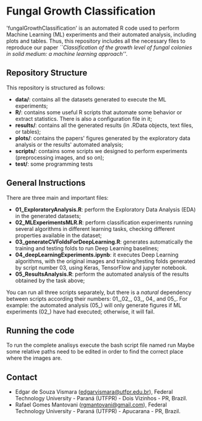 # Fungal Growth Classification

'fungalGrowthClassification' is an automated R code used to perform Machine Learning (ML) experiments and their automated analysis, including plots and tables. Thus, this repository includes all the necessary files to reproduce our paper *``Classification of the growth level of fungal colonies in solid medium: a machine learning approach''*.

## Repository Structure

This repository is structured as follows:
- **data/**: contains all the datasets generated to execute the ML experiments;
- **R/**: contains some useful R scripts that automate some behavior or extract statistics. There is also a configuration file in it;
- **results/**: contains all the generated results (in .RData objects, text files, or tables);
- **plots/**: contains the papers' figures generated by the exploratory data analysis or the results' automated analysis;
- **scripts/**: contains some scripts we designed to perform experiments (preprocessing images, and so on);
- **test/**: some programming tests

## General Instructions

There are three main and important files:

- **01_ExploratoryAnalysis.R**: perform the Exploratory Data Analysis (EDA) in the generated datasets;
- **02_MLExperimentsMLR.R**: perform classification experiments running several algorithms in different learning tasks, checking different properties available in the dataset;
- **03_generateCVFoldsForDeepLearning.R**: generates automatically the training and testing folds to run Deep Learning baselines;
- **04_deepLearningExperiments.ipynb**: it executes Deep Learning algorithms, with the original images and training/testing folds generated by script number 03, using Keras, TensorFlow and jupyter notebook.
- **05_ResultsAnalysis.R**: perform the automated analysis of the results obtained by the task above;

You can run all three scripts separately, but there is a *natural* dependency between scripts according their numbers: 01_,02_, 03_, 04_ and 05_. For example: the automated analysis (05_) will only generate figures if ML experiments (02_) have had executed; otherwise, it will fail.

## Running the code

To run the complete analisys execute the bash script file named run
Maybe some relative paths need to be edited in order to find the correct place where the images are. 

## Contact

- Edgar de Souza Vismara (edgarvismara@utfpr.edu.br), Federal Technology University - Paraná (UTFPR) - Dois Vizinhos - PR, Brazil.
- Rafael Gomes Mantovani (rgmantovani@gmail.com), Federal Technology University - Paraná (UTFPR) - Apucarana - PR, Brazil.
